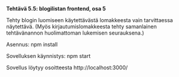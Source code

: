 **Tehtävä 5.5: blogilistan frontend, osa 5**

Tehty blogin luomiseen käytettävästä lomakkeesta vain tarvittaessa näytettävä. (Myös kirjautumislomakkeesta tehty samanlainen tehtävänannon huolimattoman lukemisen seurauksena.) 

Asennus:
    npm install

Sovelluksen käynnistys:
    npm start

Sovellus löytyy osoitteesta http://localhost:3000/



